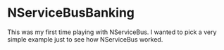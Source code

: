 NServiceBusBanking
==================

This was my first time playing with NServiceBus. I wanted to pick a very simple example just to see how NServiceBus worked.
